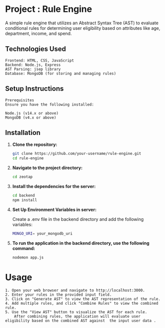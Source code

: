 # **Project : Rule Engine**

A simple rule engine that utilizes an Abstract Syntax Tree (AST) to evaluate conditional rules for determining user eligibility based on attributes like age, department, income, and spend.

## Technologies Used
    Frontend: HTML, CSS, JavaScript
    Backend: Node.js, Express
    AST Parsing: jsep library
    Database: MongoDB (for storing and managing rules)

## Setup Instructions
    Prerequisites
    Ensure you have the following installed:

    Node.js (v14.x or above)
    MongoDB (v4.x or above)


## Installation

1. **Clone the repository:**
    ```bash
    git clone https://github.com/your-username/rule-engine.git
    cd rule-engine
    ```

2. **Navigate to the project directory:**
   ```bash
   cd zeotap
   ```

3. **Install the dependencies for the server:**
   ```bash
   cd backend 
   npm install
   ```

4. **Set Up Environment Variables in server:** 

    Create a .env file in the backend directory and add the following variables:
    ```bash
    MONGO_URI= your_mongodb_uri
    ```

5. **To run the application in the backend directory, use the following command:**
   ```bash
   nodemon app.js
   ```

# Usage
    1. Open your web browser and navigate to http://localhost:3000.
    2. Enter your rules in the provided input field.
    3. Click on "Generate AST" to view the AST representation of the rule.
    4. Add multiple rules, and click "Combine Rules" to view the combined rule.
    5. Use the "View AST" button to visualize the AST for each rule.
        After combining rules, the application will evaluate user eligibility based on the combined AST against  the input user data .
